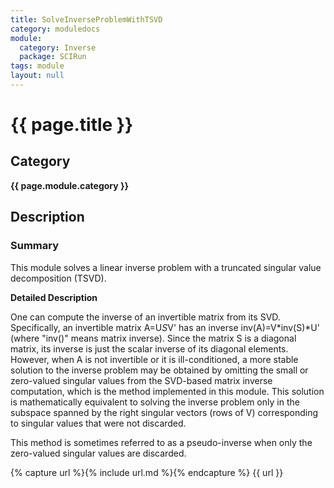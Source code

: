 ```yaml
---
title: SolveInverseProblemWithTSVD
category: moduledocs
module:
  category: Inverse
  package: SCIRun
tags: module
layout: null
---
```


# {{ page.title }}

## Category

**{{ page.module.category }}**

## Description

### Summary

This module solves a linear inverse problem with a truncated singular value decomposition (TSVD).

**Detailed Description**

One can compute the inverse of an invertible matrix from its SVD. Specifically, an invertible matrix A=U*S*V' has an inverse inv(A)=V*inv(S)*U' (where "inv()" means matrix inverse). Since the matrix S is a diagonal matrix, its inverse is just the scalar inverse of its diagonal elements. However, when A is not invertible or it is ill-conditioned, a more stable solution to the inverse problem may be obtained by omitting the small or zero-valued singular values from the SVD-based matrix inverse computation, which is the method implemented in this module. This solution is mathematically equivalent to solving the inverse problem only in the subspace spanned by the right singular vectors (rows of V) corresponding to singular values that were not discarded.

This method is sometimes referred to as a pseudo-inverse when only the zero-valued singular values are discarded. 

{% capture url %}{% include url.md %}{% endcapture %}
{{ url }}
